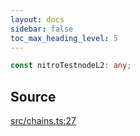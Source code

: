 ```yaml
---
layout: docs
sidebar: false
toc_max_heading_level: 5
---
```


```ts
const nitroTestnodeL2: any;
```

## Source

[src/chains.ts:27](https://github.com/OffchainLabs/arbitrum-orbit-sdk/blob/9d5595a042e42f7d6b9af10a84816c98ea30f330/src/chains.ts#L27)
